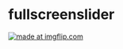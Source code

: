 # fullscreenslider
<a href="https://imgflip.com/gif/3by8aw"><img src="https://i.imgflip.com/3by8aw.gif" title="made at imgflip.com"/></a>
